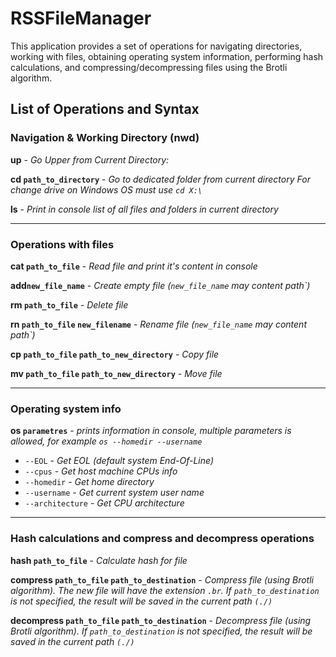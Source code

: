 # RSSFileManager

This application provides a set of operations for navigating directories, working with files, obtaining operating system information, performing hash calculations, and compressing/decompressing files using the Brotli algorithm.

## List of Operations and Syntax

### Navigation & Working Directory (nwd)

**up** - *Go Upper from Current Directory:*

**cd `path_to_directory`** - *Go to dedicated folder from current directory*
*For change drive on Windows OS must use `cd X:\`*

**ls** - *Print in console list of all files and folders in current directory*

---
### Operations with files

**cat `path_to_file`** - *Read file and print it's content in console*

**add`new_file_name`** - *Create empty file (`new_file_name` may content path`)*

**rm `path_to_file`** - *Delete file*

**rn `path_to_file` `new_filename`** - *Rename file (`new_file_name` may content path`)*

**cp `path_to_file` `path_to_new_directory`** - *Copy file*

**mv `path_to_file` `path_to_new_directory`** - *Move file*

---
### Operating system info

**os `parametres`** - *prints information in console, multiple parameters is allowed, for example `os --homedir --username`*

- `--EOL` - *Get EOL (default system End-Of-Line)*
- `--cpus` - *Get host machine CPUs info*
- `--homedir` - *Get home directory*
- `--username` - *Get current system user name*
- `--architecture` - *Get CPU architecture*

---
### Hash calculations and compress and decompress operations

**hash `path_to_file`** - *Calculate hash for file*

**compress `path_to_file` `path_to_destination`** - *Compress file (using Brotli algorithm). The new file will have the extension `.br`. If `path_to_destination` is not specified, the result will be saved in the current path `(./)`*

**decompress `path_to_file` `path_to_destination`** - *Decompress file (using Brotli algorithm). If `path_to_destination` is not specified, the result will be saved in the current path `(./)`*
